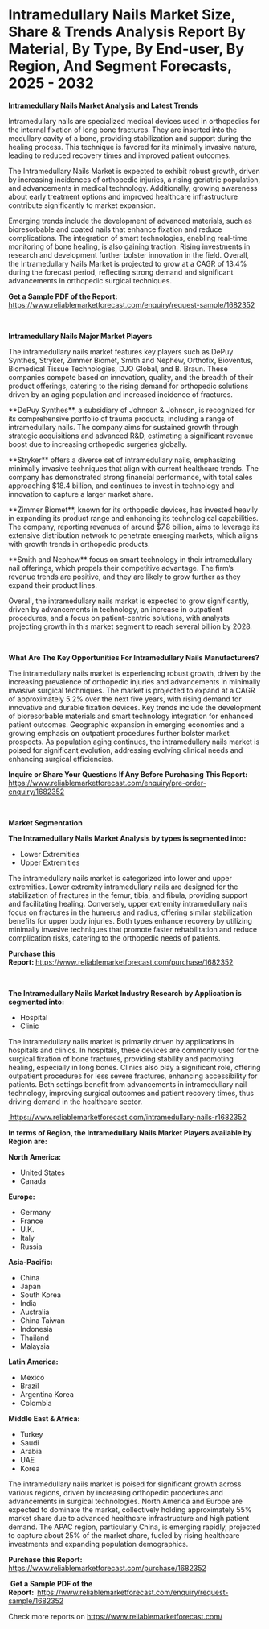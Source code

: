 <p><h1>Intramedullary Nails Market Size, Share & Trends Analysis Report By Material, By Type, By End-user, By Region, And Segment Forecasts, 2025 - 2032</h1></p><p><strong>Intramedullary Nails Market Analysis and Latest Trends</strong></p>
<p><p>Intramedullary nails are specialized medical devices used in orthopedics for the internal fixation of long bone fractures. They are inserted into the medullary cavity of a bone, providing stabilization and support during the healing process. This technique is favored for its minimally invasive nature, leading to reduced recovery times and improved patient outcomes.</p><p>The Intramedullary Nails Market is expected to exhibit robust growth, driven by increasing incidences of orthopedic injuries, a rising geriatric population, and advancements in medical technology. Additionally, growing awareness about early treatment options and improved healthcare infrastructure contribute significantly to market expansion. </p><p>Emerging trends include the development of advanced materials, such as bioresorbable and coated nails that enhance fixation and reduce complications. The integration of smart technologies, enabling real-time monitoring of bone healing, is also gaining traction. Rising investments in research and development further bolster innovation in the field. Overall, the Intramedullary Nails Market is projected to grow at a CAGR of 13.4% during the forecast period, reflecting strong demand and significant advancements in orthopedic surgical techniques.</p></p>
<p><strong>Get a Sample PDF of the Report:&nbsp;</strong> <a href="https://www.reliablemarketforecast.com/enquiry/request-sample/1682352?utm_campaign=3182&utm_medium=2&utm_source=Github&utm_content=ia&utm_term=24032025&utm_id=intramedullary-nails">https://www.reliablemarketforecast.com/enquiry/request-sample/1682352</a></p>
<p>&nbsp;</p>
<p><strong>Intramedullary Nails Major Market Players</strong></p>
<p><p>The intramedullary nails market features key players such as DePuy Synthes, Stryker, Zimmer Biomet, Smith and Nephew, Orthofix, Bioventus, Biomedical Tissue Technologies, DJO Global, and B. Braun. These companies compete based on innovation, quality, and the breadth of their product offerings, catering to the rising demand for orthopedic solutions driven by an aging population and increased incidence of fractures.</p><p>**DePuy Synthes**, a subsidiary of Johnson & Johnson, is recognized for its comprehensive portfolio of trauma products, including a range of intramedullary nails. The company aims for sustained growth through strategic acquisitions and advanced R&D, estimating a significant revenue boost due to increasing orthopedic surgeries globally.</p><p>**Stryker** offers a diverse set of intramedullary nails, emphasizing minimally invasive techniques that align with current healthcare trends. The company has demonstrated strong financial performance, with total sales approaching $18.4 billion, and continues to invest in technology and innovation to capture a larger market share.</p><p>**Zimmer Biomet**, known for its orthopedic devices, has invested heavily in expanding its product range and enhancing its technological capabilities. The company, reporting revenues of around $7.8 billion, aims to leverage its extensive distribution network to penetrate emerging markets, which aligns with growth trends in orthopedic products.</p><p>**Smith and Nephew** focus on smart technology in their intramedullary nail offerings, which propels their competitive advantage. The firm’s revenue trends are positive, and they are likely to grow further as they expand their product lines.</p><p>Overall, the intramedullary nails market is expected to grow significantly, driven by advancements in technology, an increase in outpatient procedures, and a focus on patient-centric solutions, with analysts projecting growth in this market segment to reach several billion by 2028.</p></p>
<p>&nbsp;</p>
<p><strong>What Are The Key Opportunities For Intramedullary Nails Manufacturers?</strong></p>
<p><p>The intramedullary nails market is experiencing robust growth, driven by the increasing prevalence of orthopedic injuries and advancements in minimally invasive surgical techniques. The market is projected to expand at a CAGR of approximately 5.2% over the next five years, with rising demand for innovative and durable fixation devices. Key trends include the development of bioresorbable materials and smart technology integration for enhanced patient outcomes. Geographic expansion in emerging economies and a growing emphasis on outpatient procedures further bolster market prospects. As population aging continues, the intramedullary nails market is poised for significant evolution, addressing evolving clinical needs and enhancing surgical efficiencies.</p></p>
<p><strong>Inquire or Share Your Questions If Any Before Purchasing This Report:</strong> <a href="https://www.reliablemarketforecast.com/enquiry/pre-order-enquiry/1682352?utm_campaign=3182&utm_medium=2&utm_source=Github&utm_content=ia&utm_term=24032025&utm_id=intramedullary-nails">https://www.reliablemarketforecast.com/enquiry/pre-order-enquiry/1682352</a></p>
<p>&nbsp;</p>
<p><strong>Market Segmentation</strong></p>
<p><strong>The Intramedullary Nails Market Analysis by types is segmented into:</strong></p>
<p><ul><li>Lower Extremities</li><li>Upper Extremities</li></ul></p>
<p><p>The intramedullary nails market is categorized into lower and upper extremities. Lower extremity intramedullary nails are designed for the stabilization of fractures in the femur, tibia, and fibula, providing support and facilitating healing. Conversely, upper extremity intramedullary nails focus on fractures in the humerus and radius, offering similar stabilization benefits for upper body injuries. Both types enhance recovery by utilizing minimally invasive techniques that promote faster rehabilitation and reduce complication risks, catering to the orthopedic needs of patients.</p></p>
<p><strong>Purchase this Report:&nbsp;</strong><a href="https://www.reliablemarketforecast.com/purchase/1682352?utm_campaign=3182&utm_medium=2&utm_source=Github&utm_content=ia&utm_term=24032025&utm_id=intramedullary-nails">https://www.reliablemarketforecast.com/purchase/1682352</a></p>
<p>&nbsp;</p>
<p><strong>The Intramedullary Nails Market Industry Research by Application is segmented into:</strong></p>
<p><ul><li>Hospital</li><li>Clinic</li></ul></p>
<p><p>The intramedullary nails market is primarily driven by applications in hospitals and clinics. In hospitals, these devices are commonly used for the surgical fixation of bone fractures, providing stability and promoting healing, especially in long bones. Clinics also play a significant role, offering outpatient procedures for less severe fractures, enhancing accessibility for patients. Both settings benefit from advancements in intramedullary nail technology, improving surgical outcomes and patient recovery times, thus driving demand in the healthcare sector.</p></p>
<p><a href="https://www.reliablemarketforecast.com/intramedullary-nails-r1682352?utm_campaign=3182&utm_medium=2&utm_source=Github&utm_content=ia&utm_term=24032025&utm_id=intramedullary-nails">&nbsp;https://www.reliablemarketforecast.com/intramedullary-nails-r1682352</a></p>
<p><strong>In terms of Region, the Intramedullary Nails Market Players available by Region are:</strong></p>
<p>
    <p> <strong> North America: </strong>
        <ul>
            <li>United States</li>
            <li>Canada</li>
        </ul>
        </p> 
    <p> <strong> Europe: </strong>
        <ul>
            <li>Germany</li>
            <li>France</li>
            <li>U.K.</li>
            <li>Italy</li>
            <li>Russia</li>
        </ul>
        </p> 
    <p> <strong> Asia-Pacific: </strong>
        <ul>
            <li>China</li>
            <li>Japan</li>
            <li>South Korea</li>
            <li>India</li>
            <li>Australia</li>
            <li>China Taiwan</li>
            <li>Indonesia</li>
            <li>Thailand</li>
            <li>Malaysia</li>
        </ul>
        </p> 
    <p> <strong> Latin America: </strong>
        <ul>
            <li>Mexico</li>
            <li>Brazil</li>
            <li>Argentina Korea</li>
            <li>Colombia</li>
        </ul>
        </p> 
    <p> <strong> Middle East & Africa: </strong>
        <ul>
            <li>Turkey</li>
            <li>Saudi</li>
            <li>Arabia</li>
            <li>UAE</li>
            <li>Korea</li>
        </ul>
    </p>
    </p>
<p><p>The intramedullary nails market is poised for significant growth across various regions, driven by increasing orthopedic procedures and advancements in surgical technologies. North America and Europe are expected to dominate the market, collectively holding approximately 55% market share due to advanced healthcare infrastructure and high patient demand. The APAC region, particularly China, is emerging rapidly, projected to capture about 25% of the market share, fueled by rising healthcare investments and expanding population demographics.</p></p>
<p><strong>Purchase this Report: </strong><a href="https://www.reliablemarketforecast.com/purchase/1682352?utm_campaign=3182&utm_medium=2&utm_source=Github&utm_content=ia&utm_term=24032025&utm_id=intramedullary-nails">https://www.reliablemarketforecast.com/purchase/1682352</a></p>
<p>&nbsp;<strong>Get a Sample PDF of the Report:&nbsp;&nbsp;</strong><a href="https://www.reliablemarketforecast.com/enquiry/request-sample/1682352?utm_campaign=3182&utm_medium=2&utm_source=Github&utm_content=ia&utm_term=24032025&utm_id=intramedullary-nails">https://www.reliablemarketforecast.com/enquiry/request-sample/1682352</a></p>
<p><strong></strong></p>
<p>Check more reports on <a href="https://www.reliablemarketforecast.com/?utm_campaign=3182&utm_medium=2&utm_source=Github&utm_content=ia&utm_term=24032025&utm_id=intramedullary-nails">https://www.reliablemarketforecast.com/</a></p>